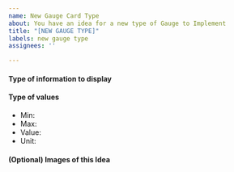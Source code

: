 ```yaml
---
name: New Gauge Card Type
about: You have an idea for a new type of Gauge to Implement
title: "[NEW GAUGE TYPE]"
labels: new gauge type
assignees: ''

---
```


<!-- Make sure this type does not exist yet. -->

#### Type of information to display

<!-- Short explanation. Maybe even a name for the type of information -->

#### Type of values

* Min: 
* Max:
* Value:
* Unit:

#### (Optional) Images of this Idea

<!-- Feel free to place any images of something that already exists, or a quick prototype that you've made -->
